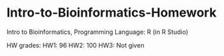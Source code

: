 # Intro-to-Bioinformatics-Homework
Intro to Bioinformatics, Programming Language: R (in R Studio)

HW grades:
HW1: 96
HW2: 100
HW3: Not given
